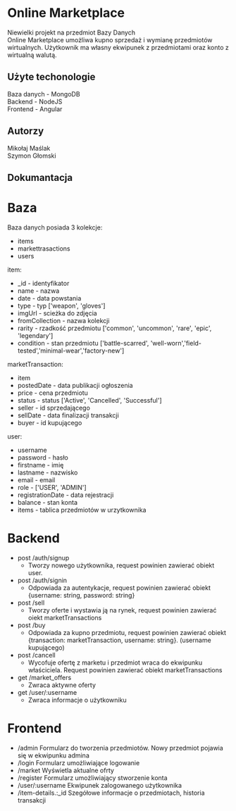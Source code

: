 # Online Marketplace
Niewielki projekt na przedmiot Bazy Danych  
Online Marketplace umożliwa kupno sprzedaż i wymianę przedmiotów wirtualnych. 
Użytkownik ma własny ekwipunek z przedmiotami oraz konto z wirtualną walutą.

## Użyte techonologie
Baza danych - MongoDB  
Backend - NodeJS  
Frontend - Angular

## Autorzy
Mikołaj Maślak  
Szymon Głomski

## Dokumantacja
# Baza 
Baza danych posiada 3 kolekcje:
- items
- markettrasactions
- users

item: 
- _id - identyfikator
- name - nazwa
- date - data powstania 
- type - typ ['weapon', 'gloves']
- imgUrl - scieżka do zdjęcia
- fromCollection - nazwa kolekcji
- rarity - rzadkość przedmiotu ['common', 'uncommon', 'rare', 'epic', 'legendary']
- condition - stan przedmiotu ['battle-scarred', 'well-worn','field-tested','minimal-wear','factory-new']

marketTransaction:
- item
- postedDate - data publikacji ogłoszenia
- price - cena przedmiotu
- status - status ['Active', 'Cancelled', 'Successful']
- seller - id sprzedającego
- sellDate - data finalizacji transakcji
- buyer - id kupującego

user:
- username 
- password - hasło
- firstname - imię
- lastname - nazwisko
- email - email
- role - ['USER', 'ADMIN']
- registrationDate - data rejestracji
- balance - stan konta
- items - tablica przedmiotów w urzytkownika
  
# Backend
  - post /auth/signup
    - Tworzy nowego użytkownika, request powinien zawierać obiekt user. 
  - post /auth/signin
    - Odpowiada za autentykacje, request powinien zawierać obiekt {username: string, password: string}
  - post /sell
    - Tworzy oferte i wystawia ją na rynek, request powinien zawierać oiekt marketTransactions
  - post /buy
    - Odpowiada za kupno przedmiotu, request powinien zawierać obiekt {transaction: marketTransaction, username: string}. (username kupującego)
  - post /cancell
    - Wycofuje ofertę z marketu i przedmiot wraca do ekwipunku właściciela. Request powinien zawierać obiekt marketTransactions
  - get /market_offers
    - Zwraca aktywne oferty
  - get /user/:username
    - Zwraca informacje o użytkowniku
    
  # Frontend
  - /admin Formularz do tworzenia przedmiotów. Nowy przedmiot pojawia się w ekwipunku admina
  - /login Formularz umożliwiające logowanie
  - /market Wyświetla aktualne ofrty
  - /register Formularz umożliwiający stworzenie konta
  - /user/:username Ekwipunek zalogowanego użytkownika
  - /item-details.:_id Szegółowe informacje o przedmiotach, historia transakcji
  
